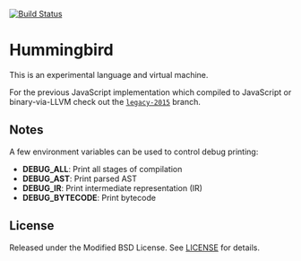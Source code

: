 [![Build Status][travis-image]][travis-url]

[travis-image]: https://travis-ci.org/dirk/hummingbird.svg?branch=master
[travis-url]: https://travis-ci.org/dirk/hummingbird

# Hummingbird

This is an experimental language and virtual machine.

For the previous JavaScript implementation which compiled to JavaScript or binary-via-LLVM check out the [`legacy-2015`](https://github.com/dirk/hummingbird/tree/legacy-2015) branch.

## Notes

A few environment variables can be used to control debug printing:

- **DEBUG_ALL**: Print all stages of compilation
- **DEBUG_AST**: Print parsed AST
- **DEBUG_IR**: Print intermediate representation (IR)
- **DEBUG_BYTECODE**: Print bytecode

## License

Released under the Modified BSD License. See [LICENSE](LICENSE) for details.

